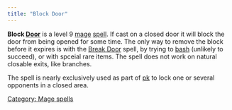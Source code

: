 ```yaml
---
title: "Block Door"
---
```


**Block [Door](Door "wikilink")** is a level 9 [mage](mage "wikilink")
[spell](spell "wikilink"). If cast on a closed door it will block the
door from being opened for some time. The only way to remove the block
before it expires is with the [Break Door](Break_Door "wikilink") spell,
by trying to [bash](bash "wikilink") (unlikely to succeed), or with
spceial rare items. The spell does not work on natural closable exits,
like branches.

The spell is nearly exclusively used as part of [pk](pk "wikilink") to
lock one or several opponents in a closed area.

[Category: Mage spells](Category:_Mage_spells "wikilink")